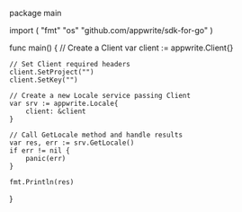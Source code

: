 package main

import (
    "fmt"
    "os"
    "github.com/appwrite/sdk-for-go"
)

func main() {
    // Create a Client
    var client := appwrite.Client{}

    // Set Client required headers
    client.SetProject("")
    client.SetKey("")

    // Create a new Locale service passing Client
    var srv := appwrite.Locale{
        client: &client
    }

    // Call GetLocale method and handle results
    var res, err := srv.GetLocale()
    if err != nil {
        panic(err)
    }

    fmt.Println(res)
}
